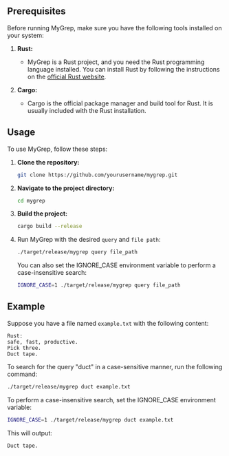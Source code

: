 ## Prerequisites

Before running MyGrep, make sure you have the following tools installed on your system:

1. **Rust:**
   - MyGrep is a Rust project, and you need the Rust programming language installed. You can install Rust by following the instructions on the [official Rust website](https://www.rust-lang.org/tools/install).

2. **Cargo:**
   - Cargo is the official package manager and build tool for Rust. It is usually included with the Rust installation.

## Usage

To use MyGrep, follow these steps:

1. **Clone the repository:**

   ```bash
   git clone https://github.com/yourusername/mygrep.git
2. **Navigate to the project directory:**

   ```bash
   cd mygrep
3. **Build the project:**

   ```bash
   cargo build --release
4. Run MyGrep with the desired `query` and `file path`:
   ```bash
   ./target/release/mygrep query file_path
   ```
   
    You can also set the IGNORE_CASE environment variable to perform a case-insensitive search:
      ```bash
      IGNORE_CASE=1 ./target/release/mygrep query file_path
## Example
Suppose you have a file named `example.txt` with the following content:

  ```plaintext
  Rust:
  safe, fast, productive.
  Pick three.
  Duct tape.
  ```
  To search for the query "duct" in a case-sensitive manner, run the following command:
  ```bash
  ./target/release/mygrep duct example.txt
  ```

  To perform a case-insensitive search, set the IGNORE_CASE environment variable:

  ```bash
  IGNORE_CASE=1 ./target/release/mygrep duct example.txt
  ```

  This will output:
  ```plaintext
  Duct tape.
  ```
  
